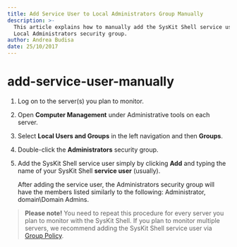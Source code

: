 ```yaml
---
title: Add Service User to Local Administrators Group Manually
description: >-
  This article explains how to manually add the SysKit Shell service user to the
  Local Administrators security group.
author: Andrea Budisa
date: 25/10/2017
---
```


# add-service-user-manually

1. Log on to the server\(s\) you plan to monitor.
2. Open **Computer Management** under Administrative tools on each server.
3. Select **Local Users and Groups** in the left navigation and then **Groups**.
4. Double-click the **Administrators** security group.
5. Add the SysKit Shell service user simply by clicking **Add** and typing the name of your SysKit Shell **service user** \(usually\).  

   After adding the service user, the Administrators security group will have the members listed similarly to the following: Administrator, domain\Domain Admins.

> **Please note!** You need to repeat this procedure for every server you plan to monitor with the SysKit Shell. If you plan to monitor multiple servers, we recommend adding the SysKit Shell service user via [Group Policy](../how-to/service-accounts/add-service-user-group-policy.md).


